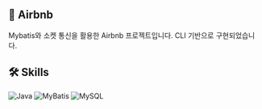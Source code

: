 ## 🚀 Airbnb

Mybatis와 소켓 통신을 활용한 Airbnb 프로젝트입니다. CLI 기반으로 구현되었습니다.

## 🛠 Skills
![Java](https://img.shields.io/badge/Java-%23ED8B00.svg?style=flat&logo=java&logoColor=white) ![MyBatis](https://img.shields.io/badge/MyBatis-%23007ACC.svg?style=flat&logo=java&logoColor=white) ![MySQL](https://img.shields.io/badge/MySQL-%234479A1.svg?style=flat&logo=mysql&logoColor=white)
